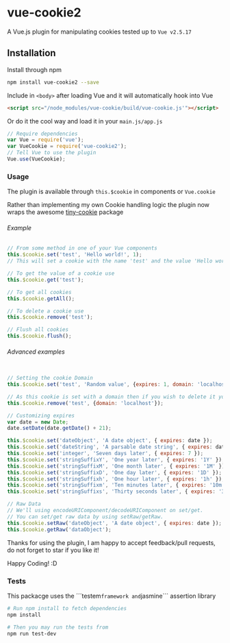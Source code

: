 # vue-cookie2
A Vue.js plugin for manipulating cookies tested up to ```Vue v2.5.17```

## Installation

Install through npm

``` bash
npm install vue-cookie2 --save
```

Include in ```<body>``` after loading Vue and it will automatically hook into Vue

``` html
<script src="/node_modules/vue-cookie/build/vue-cookie.js'"></script>
 ```

Or do it the cool way and load it in your ```main.js/app.js```

``` javascript
// Require dependencies
var Vue = require('vue');
var VueCookie = require('vue-cookie2');
// Tell Vue to use the plugin
Vue.use(VueCookie);
```

### Usage
The plugin is available through ```this.$cookie``` in components or ```Vue.cookie```

Rather than implementing my own Cookie handling logic the plugin now wraps the awesome
[tiny-cookie](https://github.com/Alex1990/tiny-cookie "Tiny cookie documentation") package

###### Example
``` javascript
// From some method in one of your Vue components
this.$cookie.set('test', 'Hello world!', 1);
// This will set a cookie with the name 'test' and the value 'Hello world!' that expires in one day

// To get the value of a cookie use
this.$cookie.get('test');

// To get all cookies
this.$cookie.getAll();

// To delete a cookie use
this.$cookie.remove('test');

// Flush all cookies
this.$cookie.flush();

```

###### Advanced examples
``` javascript

// Setting the cookie Domain
this.$cookie.set('test', 'Random value', {expires: 1, domain: 'localhost'});

// As this cookie is set with a domain then if you wish to delete it you have to provide the domain when calling delete
this.$cookie.remove('test', {domain: 'localhost'});

// Customizing expires
var date = new Date;
date.setDate(date.getDate() + 21);

this.$cookie.set('dateObject', 'A date object', { expires: date });
this.$cookie.set('dateString', 'A parsable date string', { expires: date.toGMTString() });
this.$cookie.set('integer', 'Seven days later', { expires: 7 });
this.$cookie.set('stringSuffixY', 'One year later', { expires: '1Y' });
this.$cookie.set('stringSuffixM', 'One month later', { expires: '1M' });
this.$cookie.set('stringSuffixD', 'One day later', { expires: '1D' });
this.$cookie.set('stringSuffixh', 'One hour later', { expires: '1h' });
this.$cookie.set('stringSuffixm', 'Ten minutes later', { expires: '10m' });
this.$cookie.set('stringSuffixs', 'Thirty seconds later', { expires: '30s' });

// Raw Data
// We'll using encodeURIComponent/decodeURIComponent on set/get.
// You can set/get raw data by using setRaw/getRaw. 
this.$cookie.setRaw('dateObject', 'A date object', { expires: date });
this.$cookie.getRaw('dataObject');

```

Thanks for using the plugin, I am happy to accept feedback/pull requests, do not forget to star if you like it!

Happy Coding! :D

### Tests
This packacge uses the ´´´testem``` framework and ```jasmine``` assertion library

``` bash
# Run npm install to fetch dependencies
npm install

# Then you may run the tests from
npm run test-dev

```
